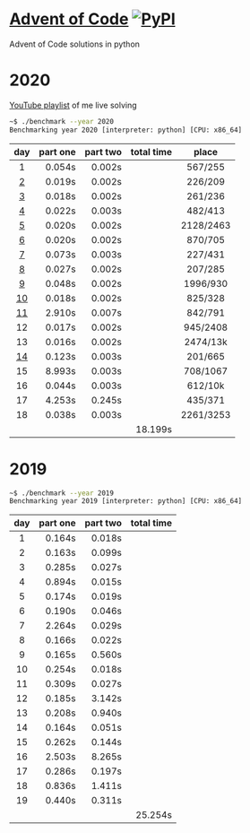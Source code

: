 # [Advent of Code](https://adventofcode.com/) [![PyPI](https://img.shields.io/pypi/pyversions/Django.svg?style=plastic)](https://github.com/filipmlynarski/Advent-of-Code)
Advent of Code solutions in python

2020
===
[YouTube playlist](https://www.youtube.com/playlist?list=PLFF0-5ncIM6ycAECluTyq6SIDbgC4g5eu) of me live solving

```bash
~$ ./benchmark --year 2020
Benchmarking year 2020 [interpreter: python] [CPU: x86_64]
```
|  day   | part one | part two |total time|   place   |
|:------:|---------:|---------:|---------:|:---------:|
|   1    |    0.054s|    0.002s|          |  567/255  |
| [2][2] |    0.019s|    0.002s|          |  226/209  |
| [3][3] |    0.018s|    0.002s|          |  261/236  |
| [4][4] |    0.022s|    0.003s|          |  482/413  |
| [5][5] |    0.020s|    0.002s|          | 2128/2463 |
| [6][6] |    0.020s|    0.002s|          |  870/705  |
| [7][7] |    0.073s|    0.003s|          |  227/431  |
| [8][8] |    0.027s|    0.002s|          |  207/285  |
| [9][9] |    0.048s|    0.002s|          | 1996/930  |
|[10][10]|    0.018s|    0.002s|          |  825/328  |
|[11][11]|    2.910s|    0.007s|          |  842/791  |
|   12   |    0.017s|    0.002s|          |  945/2408 |
|   13   |    0.016s|    0.002s|          | 2474/13k  |
|[14][14]|    0.123s|    0.003s|          |  201/665  |
|   15   |    8.993s|    0.003s|          |  708/1067 |
|   16   |    0.044s|    0.003s|          |  612/10k  |
|   17   |    4.253s|    0.245s|          |  435/371  |
|   18   |    0.038s|    0.003s|          | 2261/3253 |
|        |          |          |   18.199s|           |

[2]: https://youtu.be/kEH0Vb9BFRU
[3]: https://youtu.be/egcCF6YUyW4
[4]: https://youtu.be/5GBK3uDNy4Y
[5]: https://youtu.be/Q_NCQieBkeI
[6]: https://youtu.be/K9SNqWgl9UM
[7]: https://youtu.be/ubkqflCI3R4
[8]: https://youtu.be/m9EyaiVlwMY
[9]: https://youtu.be/abwf0GcTBQo
[10]: https://youtu.be/bYIqRFw47i8
[11]: https://youtu.be/YQObG5aAR7w
[14]: https://youtu.be/zqnG65_jDhQ
2019
===
```bash
~$ ./benchmark --year 2019
Benchmarking year 2019 [interpreter: python] [CPU: x86_64]
```
| day | part one | part two |total time|
|:---:|---------:|---------:|---------:|
|  1  |    0.164s|    0.018s|          |
|  2  |    0.163s|    0.099s|          |
|  3  |    0.285s|    0.027s|          |
|  4  |    0.894s|    0.015s|          |
|  5  |    0.174s|    0.019s|          |
|  6  |    0.190s|    0.046s|          |
|  7  |    2.264s|    0.029s|          |
|  8  |    0.166s|    0.022s|          |
|  9  |    0.165s|    0.560s|          |
|  10 |    0.254s|    0.018s|          |
|  11 |    0.309s|    0.027s|          |
|  12 |    0.185s|    3.142s|          |
|  13 |    0.208s|    0.940s|          |
|  14 |    0.164s|    0.051s|          |
|  15 |    0.262s|    0.144s|          |
|  16 |    2.503s|    8.265s|          |
|  17 |    0.286s|    0.197s|          |
|  18 |    0.836s|    1.411s|          |
|  19 |    0.440s|    0.311s|          |
|     |          |          |   25.254s|
